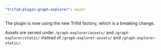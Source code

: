 ```yaml
---
"trifid-plugin-graph-explorer": major
---
```


The plugin is now using the new Trifid factory, which is a breaking change.

Assets are served under `/graph-explorer/assets/` and `/graph-explorer/static/` instead of `/graph-explorer-assets/` and `/graph-explorer-static/`.
